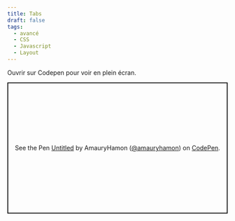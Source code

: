```yaml
---
title: Tabs
draft: false
tags:
  - avancé
  - CSS
  - Javascript
  - Layout
---
```


Ouvrir sur Codepen pour voir en plein écran.

<p class="codepen" data-height="300" data-default-tab="html,result" data-slug-hash="JjxRgNb" data-user="amauryhamon" style="height: 300px; box-sizing: border-box; display: flex; align-items: center; justify-content: center; border: 2px solid; margin: 1em 0; padding: 1em;">
  <span>See the Pen <a href="https://codepen.io/amauryhamon/pen/JjxRgNb">
  Untitled</a> by AmauryHamon (<a href="https://codepen.io/amauryhamon">@amauryhamon</a>)
  on <a href="https://codepen.io">CodePen</a>.</span>
</p>
<script async src="https://cpwebassets.codepen.io/assets/embed/ei.js"></script>
